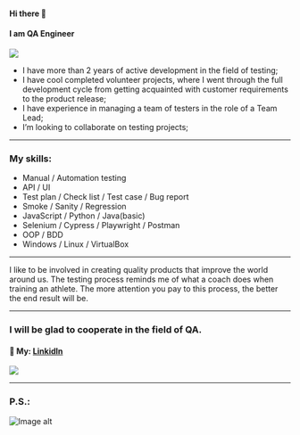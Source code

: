 
#### Hi there 👋
#### I am QA Engineer
![](https://github.com/SerhiiQAA/SerhiiQAA/blob/main/TestPlay.apng)
-  I have more than 2 years of active development in the field of testing;
-  I have cool completed volunteer projects, where I went through the full development cycle from getting acquainted with customer requirements to the product release;
-  I have experience in managing a team of testers in the role of a Team Lead;
-  I’m looking to collaborate on testing projects;
___
### My skills:
- Manual / Automation testing
- API / UI
- Test plan / Check list / Test case / Bug report
- Smoke / Sanity / Regression
- JavaScript / Python / Java(basic)
- Selenium / Cypress / Playwright / Postman
- OOP / BDD
- Windows / Linux / VirtualBox
___
I like to be involved in creating quality products that improve the world around us. The testing process reminds me of what a coach does when training an athlete. The more attention you pay to this process, the better the end result will be.
___
### I will be glad to cooperate in the field of QA.
#### 🔹 My: [Linkidln](https://www.linkedin.com/in/serhiiqaengineer/)

![](https://github.com/SerhiiQAA/SerhiiQAA/blob/main/image_461d661da4.png)
________
### P.S.:
![Image alt](https://github.com/SerhiiQAA/SerhiiQAA/blob/main/SpaceMan1.apng)
